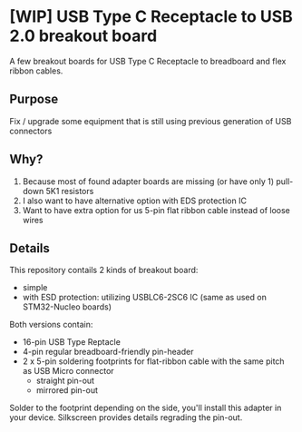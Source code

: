 # [WIP] USB Type C Receptacle to USB 2.0 breakout board

A few breakout boards for USB Type C Receptacle to breadboard and flex ribbon cables.

## Purpose

Fix / upgrade some equipment that is still using previous generation of USB connectors

## Why?

1. Because most of found adapter boards are missing (or have only 1) pull-down 5K1 resistors
2. I also want to have alternative option with EDS protection IC
3. Want to have extra option for us 5-pin flat ribbon cable instead of loose wires

## Details

This repository contails 2 kinds of breakout board:

- simple
- with ESD protection: utilizing USBLC6-2SC6 IC (same as used on STM32-Nucleo boards)

Both versions contain:
- 16-pin USB Type Reptacle
- 4-pin regular breadboard-friendly pin-header
- 2 x 5-pin soldering footprints for flat-ribbon cable with the same pitch as USB Micro connector
	- straight pin-out
	- mirrored pin-out

Solder to the footprint depending on the side, you'll install this adapter in your device. Silkscreen provides details regrading the pin-out.


